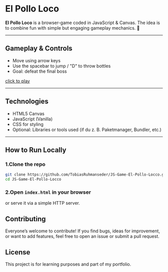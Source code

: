 # El Pollo Loco

**El Pollo Loco** is a browser-game coded in JavaScript & Canvas. The idea is to combine fun with simple but engaging gameplay mechanics. 🐔

---

##  Gameplay & Controls

- Move using arrow keys  
- Use the spacebar to jump / "D" to throw bottles  
- Goal: defeat the final boss

[click to play](https://el-pollo-loco.tobias-ruhmanseder.de)

---

##  Technologies

- HTML5 Canvas  
- JavaScript (Vanilla)  
- CSS for styling  
- Optional: Libraries or tools used (if du z. B. Paketmanager, Bundler, etc.)  

---

##  How to Run Locally

### 1.Clone the repo 
```bash
git clone https://github.com/TobiasRuhmanseder/JS-Game-El-Pollo-Locco.git
cd JS-Game-El-Pollo-Locco
```
### 2.Open `index.html` in your browser
or serve it via a simple HTTP server.

## Contributing
Everyone’s welcome to contribute! If you find bugs, ideas for improvement, or want to add features, feel free to open an issue or submit a pull request.
## License
This project is for learning purposes and part of my portfolio.






